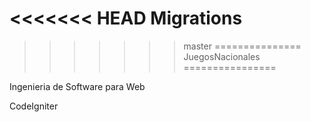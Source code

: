 <<<<<<< HEAD
Migrations
=======
>>>>>>> master
===============
JuegosNacionales
================

Ingenieria de Software para Web

CodeIgniter

